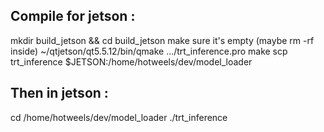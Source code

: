 ## Compile for jetson :
mkdir build_jetson && cd build_jetson
make sure it's empty (maybe rm -rf inside)
~/qtjetson/qt5.5.12/bin/qmake .../trt_inference.pro
make
scp trt_inference $JETSON:/home/hotweels/dev/model_loader

## Then in jetson :
cd /home/hotweels/dev/model_loader
./trt_inference